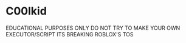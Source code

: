 # C00lkid
EDUCATIONAL PURPOSES ONLY DO NOT TRY TO MAKE YOUR OWN EXECUTOR/SCRIPT ITS BREAKING ROBLOX'S TOS
